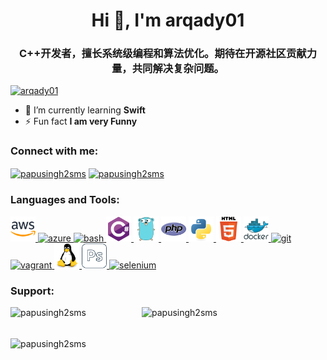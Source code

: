 <h1 align="center">Hi 👋, I'm arqady01</h1>
<h3 align="center">C++开发者，擅长系统级编程和算法优化。期待在开源社区贡献力量，共同解决复杂问题。</h3>

<p align="left"> <a href="https://github.com/arqady01"><img src="https://github-profile-trophy.vercel.app/?username=arqady01" alt="arqady01" /></a> </p>

- 🌱 I’m currently learning **Swift**
- ⚡ Fun fact **I am very Funny**

<h3 align="left">Connect with me:</h3>
<p align="left">
<a href="https://linkedin.com/in/papusingh2sms" target="blank"><img align="center" src="https://raw.githubusercontent.com/rahuldkjain/github-profile-readme-generator/master/src/images/icons/Social/linked-in-alt.svg" alt="papusingh2sms" height="30" width="40" /></a>
<a href="https://fb.com/papusingh2sms" target="blank"><img align="center" src="https://raw.githubusercontent.com/rahuldkjain/github-profile-readme-generator/master/src/images/icons/Social/facebook.svg" alt="papusingh2sms" height="30" width="40" /></a>
</p>

<h3 align="left">Languages and Tools:</h3>
<p align="left">
  <!-- Cloud Platforms -->
  <a href="https://aws.amazon.com" target="_blank" rel="noreferrer">
    <img src="https://raw.githubusercontent.com/devicons/devicon/master/icons/amazonwebservices/amazonwebservices-original-wordmark.svg" 
         alt="aws" width="40" height="40"/>
  </a>
  <a href="https://azure.microsoft.com/en-in/" target="_blank" rel="noreferrer">
    <img src="https://www.vectorlogo.zone/logos/microsoft_azure/microsoft_azure-icon.svg" 
         alt="azure" width="40" height="40"/>
  </a>
  
  <!-- Programming Languages -->
  <a href="https://www.gnu.org/software/bash/" target="_blank" rel="noreferrer">
    <img src="https://www.vectorlogo.zone/logos/gnu_bash/gnu_bash-icon.svg" 
         alt="bash" width="40" height="40"/>
  </a>
  
  <a href="https://www.w3schools.com/cs/" target="_blank" rel="noreferrer">
    <img src="https://raw.githubusercontent.com/devicons/devicon/master/icons/csharp/csharp-original.svg" 
         alt="csharp" width="40" height="40"/>
  </a>
  <a href="https://golang.org" target="_blank" rel="noreferrer">
    <img src="https://raw.githubusercontent.com/devicons/devicon/master/icons/go/go-original.svg" 
         alt="go" width="40" height="40"/>
  </a>
  <a href="https://www.php.net" target="_blank" rel="noreferrer">
    <img src="https://raw.githubusercontent.com/devicons/devicon/master/icons/php/php-original.svg" 
         alt="php" width="40" height="40"/>
  </a>
  <a href="https://www.python.org" target="_blank" rel="noreferrer">
    <img src="https://raw.githubusercontent.com/devicons/devicon/master/icons/python/python-original.svg" 
         alt="python" width="40" height="40"/>
  </a>
  
  <!-- Web Technologies -->
  <a href="https://www.w3.org/html/" target="_blank" rel="noreferrer">
    <img src="https://raw.githubusercontent.com/devicons/devicon/master/icons/html5/html5-original-wordmark.svg" 
         alt="html5" width="40" height="40"/>
  </a>
  
  <!-- DevOps Tools -->
  <a href="https://www.docker.com/" target="_blank" rel="noreferrer">
    <img src="https://raw.githubusercontent.com/devicons/devicon/master/icons/docker/docker-original-wordmark.svg" 
         alt="docker" width="40" height="40"/>
  </a>
  <a href="https://git-scm.com/" target="_blank" rel="noreferrer">
    <img src="https://www.vectorlogo.zone/logos/git-scm/git-scm-icon.svg" 
         alt="git" width="40" height="40"/>
  </a>
  <a href="https://www.vagrantup.com/" target="_blank" rel="noreferrer">
    <img src="https://www.vectorlogo.zone/logos/vagrantup/vagrantup-icon.svg" 
         alt="vagrant" width="40" height="40"/>
  </a>
  
  <!-- Operating Systems -->
  <a href="https://www.linux.org/" target="_blank" rel="noreferrer">
    <img src="https://raw.githubusercontent.com/devicons/devicon/master/icons/linux/linux-original.svg" 
         alt="linux" width="40" height="40"/>
  </a>
  
  <!-- Other Tools -->
  <a href="https://www.photoshop.com/en" target="_blank" rel="noreferrer">
    <img src="https://raw.githubusercontent.com/devicons/devicon/master/icons/photoshop/photoshop-line.svg" 
         alt="photoshop" width="40" height="40"/>
  </a>
  <a href="https://www.selenium.dev" target="_blank" rel="noreferrer">
    <img src="https://raw.githubusercontent.com/detain/svg-logos/780f25886640cef088af994181646db2f6b1a3f8/svg/selenium-logo.svg" 
         alt="selenium" width="40" height="40"/>
  </a>
</p>

<h3 align="left">Support:</h3>
<p><a href="https://www.buymeacoffee.com/papusingh2sms"> <img align="left" src="https://cdn.buymeacoffee.com/buttons/v2/default-yellow.png" height="50" width="210" alt="papusingh2sms" /></a><a href="https://ko-fi.com/papusingh2sms"> <img align="left" src="https://cdn.ko-fi.com/cdn/kofi3.png?v=3" height="50" width="210" alt="papusingh2sms" /></a></p><br><br>

<p><img align="left" src="https://github-readme-stats.vercel.app/api/top-langs?username=arqady01&show_icons=true&locale=en&layout=compact" alt="papusingh2sms" /></p>


